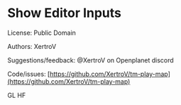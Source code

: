 # Show Editor Inputs

License: Public Domain

Authors: XertroV

Suggestions/feedback: @XertroV on Openplanet discord

Code/issues: [https://github.com/XertroV/tm-play-map](https://github.com/XertroV/tm-play-map)

GL HF
